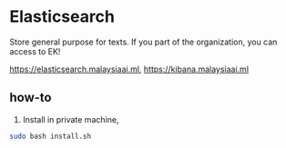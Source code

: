 # Elasticsearch
Store general purpose for texts. If you part of the organization, you can access to EK!

https://elasticsearch.malaysiaai.ml, https://kibana.malaysiaai.ml

## how-to

1. Install in private machine,

```bash
sudo bash install.sh
```